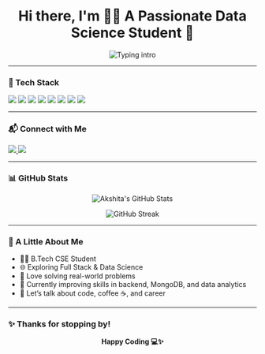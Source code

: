 <h1 align="center">Hi there, I'm 👩‍💻 A Passionate Data Science Student 👋</h1>

<p align="center">
  <img src="https://readme-typing-svg.demolab.com?font=Fira+Code&size=22&pause=1000&color=F76B8A&center=true&vCenter=true&width=435&lines=Akshita+Goyal+%7C+B.Tech+CS+Student;Data+Science+%7C+Full+Stack+Learner;I+Love+Turning+Ideas+into+Code+%F0%9F%A7%91%E2%80%8D%F0%9F%92%BB" alt="Typing intro" />
</p>

---

### 🚀 Tech Stack

<p align="left">
  <img src="https://img.shields.io/badge/Python-3776AB?style=for-the-badge&logo=python&logoColor=white"/>
  <img src="https://img.shields.io/badge/Node.js-339933?style=for-the-badge&logo=nodedotjs&logoColor=white"/>
  <img src="https://img.shields.io/badge/C-00599C?style=for-the-badge&logo=c&logoColor=white"/>
  <img src="https://img.shields.io/badge/Java-ED8B00?style=for-the-badge&logo=java&logoColor=white"/>
  <img src="https://img.shields.io/badge/MongoDB-4EA94B?style=for-the-badge&logo=mongodb&logoColor=white"/>
  <img src="https://img.shields.io/badge/MySQL-00758F?style=for-the-badge&logo=mysql&logoColor=white"/>
  <img src="https://img.shields.io/badge/jupyter-%23F37626.svg?&style=for-the-badge&logo=jupyter&logoColor=white"/>
  <img src="https://img.shields.io/badge/data%20visualization-%23FF4081.svg?&style=for-the-badge&logo=plotly&logoColor=white"/>
</p>

---

### 📬 Connect with Me

<p>
  <a href="mailto:akshitagoyal2904@gmail.com">
    <img src="https://img.shields.io/badge/Gmail-D14836?style=flat-square&logo=gmail&logoColor=white"/>
  </a>
  <a href="https://www.linkedin.com/in/akshita-goyal-459723291">
    <img src="https://img.shields.io/badge/LinkedIn-0077B5?style=flat-square&logo=linkedin&logoColor=white"/>
  </a>
</p>

---

### 📊 GitHub Stats

<p align="center">
  <img src="https://github-readme-stats.vercel.app/api?username=goyalakshita&show_icons=true&theme=default&hide_border=false&count_private=true" alt="Akshita's GitHub Stats"/>
</p>

<p align="center">
  <img src="https://github-readme-streak-stats.herokuapp.com/?user=goyalakshita&theme=default&hide_border=false" alt="GitHub Streak"/>
</p>

---

### 🌱 A Little About Me

- 👩‍🎓 B.Tech CSE Student  
- 🌐 Exploring Full Stack & Data Science  
- 🧠 Love solving real-world problems  
- 📌 Currently improving skills in backend, MongoDB, and data analytics  
- 💬 Let’s talk about code, coffee ☕, and career  

---

### ✨ Thanks for stopping by!  
<p align="center">
  <b>Happy Coding 💻✨</b>
</p>
